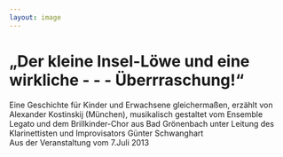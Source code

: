 ```yaml
---
layout: image
---
```


# „Der kleine Insel-Löwe und eine wirkliche - - - Überrraschung!“

Eine Geschichte für Kinder und Erwachsene gleichermaßen, erzählt von Alexander Kostinskij (München), musikalisch gestaltet vom Ensemble Legato und dem Brillkinder-Chor aus Bad Grönenbach unter Leitung des Klarinettisten und Improvisators Günter Schwanghart  
Aus der Veranstaltung vom 7.Juli 2013
